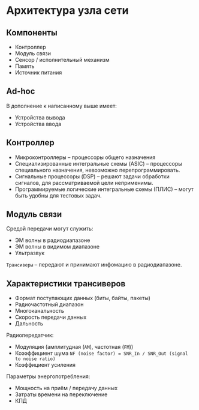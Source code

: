 # Архитектура узла сети

## Компоненты
* Контроллер
* Модуль связи
* Сенсор / исполнительный механизм
* Память
* Источник питания

## Ad-hoc
В дополнение к написанному выше имеет:
* Устройства вывода
* Устройства ввода

## Контроллер
* Микроконтроллеры – процессоры общего назначения
* Специализированные интегральные схемы  (ASIC) – процессоры специального назначения, невозможно перепрограммировать.
* Сигнальные процессоры (DSP) – решают задачи обработки сигналов, для рассматриваемой цели неприменимы.
* Программируемые логические интегральные схемы (ПЛИС) – могут быть удобны для тестовых задач.

## Модуль связи
Средой передачи могут служить:
* ЭМ волны в радиодиапазоне
* ЭМ волны в видимом диапазоне
* Ультразвук

`Трансиверы` – передают и принимают инфомацию в радиодиапазоне.

## Характеристики трансиверов

* Формат поступающих данных (биты, байты, пакеты)
* Радиочастотный диапазон
* Многоканальность
* Скорость передачи данных
* Дальность

Радиопередатчик:
* Модуляция (амплитудная (`AM`), частотная (`FM`))
* Коээффициент шума  `NF (noise factor) = SNR_In / SNR_Out (signal to noise ratio)`
* Коэффициент усиления



Параметры энергопотребления:
* Мощность на приём / передачу данных
* Затраты времени на переключение
* КПД



